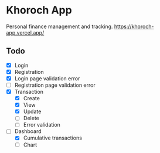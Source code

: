 # Khoroch App
Personal finance management and tracking.
https://khoroch-app.vercel.app/

## Todo
- [x] Login
- [x] Registration
- [x] Login page validation error
- [ ] Registration page validation error
- [x] Transaction
  - [x] Create
  - [x] View
  - [x] Update
  - [ ] Delete
  - [ ] Error validation
- [ ] Dashboard
  - [x] Cumulative transactions
  - [ ] Chart